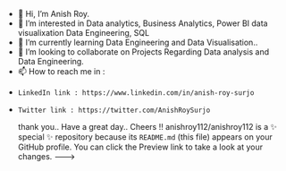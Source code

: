 - 👋 Hi, I’m Anish Roy.
- 👀 I’m interested in Data analytics, Business Analytics, Power BI data visualixation Data Engineering, SQL 
- 🌱 I’m currently learning Data Engineering and Data Visualisation..
- 💞️ I’m looking to collaborate on Projects Regarding Data analysis and Data Engineering.
- 📫 How to reach me in :
-     LinkedIn link : https://www.linkedin.com/in/anish-roy-surjo
-     Twitter link : https://twitter.com/AnishRoySurjo
  thank you..
  Have a great day..
  Cheers !!
anishroy112/anishroy112 is a ✨ special ✨ repository because its `README.md` (this file) appears on your GitHub profile.
You can click the Preview link to take a look at your changes.
--->
